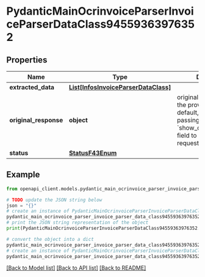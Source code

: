 # PydanticMainOcrinvoiceParserInvoiceParserDataClass94559363976352


## Properties

Name | Type | Description | Notes
------------ | ------------- | ------------- | -------------
**extracted_data** | [**List[InfosInvoiceParserDataClass]**](InfosInvoiceParserDataClass.md) |  | [optional] 
**original_response** | **object** | original response sent by the provider, hidden by default, show it by passing the &#x60;show_original_response&#x60; field to &#x60;true&#x60; in your request | [optional] 
**status** | [**StatusF43Enum**](StatusF43Enum.md) |  | 

## Example

```python
from openapi_client.models.pydantic_main_ocrinvoice_parser_invoice_parser_data_class94559363976352 import PydanticMainOcrinvoiceParserInvoiceParserDataClass94559363976352

# TODO update the JSON string below
json = "{}"
# create an instance of PydanticMainOcrinvoiceParserInvoiceParserDataClass94559363976352 from a JSON string
pydantic_main_ocrinvoice_parser_invoice_parser_data_class94559363976352_instance = PydanticMainOcrinvoiceParserInvoiceParserDataClass94559363976352.from_json(json)
# print the JSON string representation of the object
print(PydanticMainOcrinvoiceParserInvoiceParserDataClass94559363976352.to_json())

# convert the object into a dict
pydantic_main_ocrinvoice_parser_invoice_parser_data_class94559363976352_dict = pydantic_main_ocrinvoice_parser_invoice_parser_data_class94559363976352_instance.to_dict()
# create an instance of PydanticMainOcrinvoiceParserInvoiceParserDataClass94559363976352 from a dict
pydantic_main_ocrinvoice_parser_invoice_parser_data_class94559363976352_form_dict = pydantic_main_ocrinvoice_parser_invoice_parser_data_class94559363976352.from_dict(pydantic_main_ocrinvoice_parser_invoice_parser_data_class94559363976352_dict)
```
[[Back to Model list]](../README.md#documentation-for-models) [[Back to API list]](../README.md#documentation-for-api-endpoints) [[Back to README]](../README.md)


